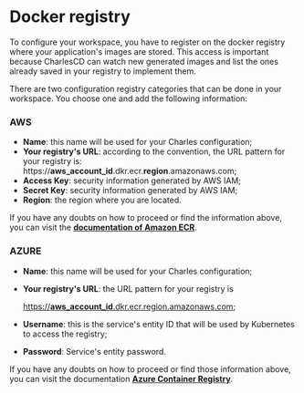 # Docker registry

To configure your workspace, you have to register on the docker registry where your application's images are stored. This access is important because CharlesCD can watch new generated images and list the ones already saved in your registry to implement them.

There are two configuration registry categories that can be done in your workspace. You choose one and add the following information:

### AWS

* **Name**: this name will be used for your Charles configuration;
* **Your registry's URL**: according to the convention, the URL pattern for your registry is: https://**aws\_account\_id**.dkr.ecr.**region**.amazonaws.com;
* **Access Key**: security information generated by AWS IAM;
* **Secret Key**: security information generated by AWS IAM;
* **Region**: the region where you are located. 

If you have any doubts on how to proceed or find the information above, you can visit the [**documentation of Amazon ECR**](https://docs.aws.amazon.com/AmazonECR/latest/userguide/Registries.html).

### AZURE

* **Name**: this name will be used for your Charles configuration;
* **Your registry's URL**: the URL pattern for your registry is

  [https://**aws\_account\_id**.dkr.ecr.region.amazonaws.com](https://aws_account_id.dkr.ecr.region.amazonaws.com);

* **Username**: this is the service's entity ID that will be used by Kubernetes to access the registry;
* **Password**: Service's entity password.

If you have any doubts on how to proceed or find those information above, you can visit the documentation [**Azure Container Registry**](https://docs.microsoft.com/en-us/azure/container-registry/container-registry-concepts).

